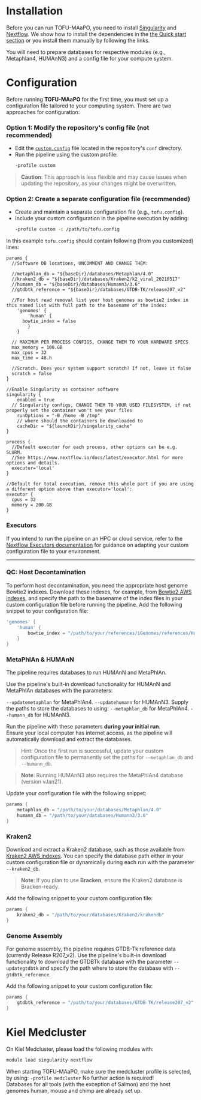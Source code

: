 # Installation
Before you can run TOFU-MAaPO, you need to install [Singularity](https://docs.sylabs.io/guides/3.9/user-guide/quick_start.html) and [Nextflow](https://www.nextflow.io/docs/latest/install.html). We show how to install the dependencies in the [the Quick start section](../README.md#installing-dependencies) or you install them manually by following the links.<br />

You will need to prepare databases for respective modules (e.g., Metaphlan4, HUMAnN3) and a config file for your compute system.<br />
# Configuration

Before running **TOFU-MAaPO** for the first time, you must set up a configuration file tailored to your computing system. There are two approaches for configuration:

### Option 1: Modify the repository's config file (not recommended)
- Edit the [`custom.config`](../conf/custom.config) file located in the repository's `conf` directory.
- Run the pipeline using the custom profile:
  ```bash
  -profile custom
  ```
>**Caution**: This approach is less flexible and may cause issues when updating the repository, as your changes might be overwritten.

### Option 2: Create a separate configuration file (recommended)
- Create and maintain a separate configuration file (e.g., `tofu.config`).
- Include your custom configuration in the pipeline execution by adding:
  ```bash
  -profile custom -c /path/to/tofu.config
  ```

In this example `tofu.config` should contain following (from you customized) lines: <br />
```
params {
  //Software DB locations, UNCOMMENT AND CHANGE THEM:

  //metaphlan_db = "${baseDir}/databases/Metaphlan/4.0"
  //kraken2_db = "${baseDir}/databases/Kraken2/k2_viral_20210517"
  //humann_db = "${baseDir}/databases/Humann3/3.6" 
  //gtdbtk_reference = "${baseDir}/databases/GTDB-TK/release207_v2"

  //For host read removal list your host genomes as bowtie2 index in this named list with full path to the basename of the index:
	'genomes' {
		'human' {
      bowtie_index = false
		}
	}

  // MAXIMUM PER PROCESS CONFIGS, CHANGE THEM TO YOUR HARDWARE SPECS
  max_memory = 100.GB
  max_cpus = 32
  max_time = 48.h
  
  //Scratch. Does your system support scratch? If not, leave it false
  scratch = false
}

//Enable Singularity as container software
singularity {
	enabled = true
  // Singularity configs, CHANGE THEM TO YOUR USED FILESYSTEM, if not properly set the container won't see your files
	runOptions = "-B /home -B /tmp"
	// where should the containers be downloaded to
	cacheDir = "${launchDir}/singularity_cache"
}

process {
  //Default executor for each process, other options can be e.g. SLURM.
  //See https://www.nextflow.io/docs/latest/executor.html for more options and details.
  executor='local'
}

//Default for total execution, remove this whole part if you are using a different option above than executor='local':
executor {
  cpus = 32
  memory = 200.GB
}
```

### Executors

If you intend to run the pipeline on an HPC or cloud service, refer to the [Nextflow Executors documentation](https://www.nextflow.io/docs/latest/executor.html) for guidance on adapting your custom configuration file to your environment.

---

### QC: Host Decontamination

To perform host decontamination, you need the appropriate host genome Bowtie2 indexes. Download these indexes, for example, from [Bowtie2 AWS indexes](https://benlangmead.github.io/aws-indexes/bowtie), and specify the path to the basename of the index files in your custom configuration file before running the pipeline. Add the following snippet to your configuration file:

```groovy
'genomes' {
    'human' {
        bowtie_index = "/path/to/your/references/iGenomes/references/Homo_sapiens/NCBI/GRCh38Decoy/Sequence/Bowtie2Index/genome"
    }
}
```
### MetaPhlAn & HUMAnN
The pipeline requires databases to run HUMAnN and MetaPhlAn.

Use the pipeline's built-in download functionality for HUMAnN and MetaPhlAn databases with the parameters:

`--updatemetaphlan` for MetaPhlAn4.
`--updatehumann` for HUMAnN3.
Supply the paths to store the databases to using:
`--metaphlan_db` for MetaPhlAn4.
`--humann_db` for HUMAnN3.

Run the pipeline with these parameters **during your initial run**.   
Ensure your local computer has internet access, as the pipeline will automatically download and extract the databases. 
> Hint: Once the first run is successful, update your custom configuration file to permanently set the paths for `--metaphlan_db` and `--humann_db`.

>**Note**: Running HUMAnN3 also requires the MetaPhlAn4 database (version vJan21).

Update your configuration file with the following snippet:
```groovy
params {
    metaphlan_db = "/path/to/your/databases/Metaphlan/4.0"
    humann_db = "/path/to/your/databases/Humann3/3.6"
}
```

### Kraken2
Download and extract a Kraken2 database, such as those available from [Kraken2 AWS indexes](https://benlangmead.github.io/aws-indexes/k2). You can specify the database path either in your custom configuration file or dynamically during each run with the parameter `--kraken2_db`.

>**Note**: If you plan to use **Bracken**, ensure the Kraken2 database is Bracken-ready.

Add the following snippet to your custom configuration file:
```groovy
params {
    kraken2_db = "/path/to/your/databases/Kraken2/krakendb"
}
```

### Genome Assembly
For genome assembly, the pipeline requires GTDB-Tk reference data (currently Release R207_v2). 
Use the pipeline's built-in download functionality to download the GTDBTk database with the parameter 
`--updategtdbtk` and specify the path where to store the database with `--gtdbtk_reference`.

Add the following snippet to your custom configuration file:
```groovy
params {
	gtdbtk_reference = "/path/to/your/databases/GTDB-TK/release207_v2"
}
```

# Kiel Medcluster
On Kiel Medcluster, please load the following modules with:
```bash
module load singularity nextflow
```
When starting TOFU-MAaPO, make sure the medcluster profile is selected, by using: `-profile medcluster`
No further action is required! <br />
Databases for all tools (with the exception of Salmon) and the host genomes human, mouse and chimp are already set up.
